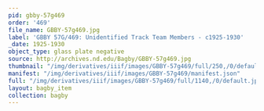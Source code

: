 ```yaml
---
pid: gbby-57g469
order: '469'
file_name: GBBY-57g469.jpg
label: 'GBBY 57G/469: Unidentified Track Team Members - c1925-1930'
_date: 1925-1930
object_type: glass plate negative
source: http://archives.nd.edu/Bagby/GBBY-57g469.jpg
thumbnail: "/img/derivatives/iiif/images/GBBY-57g469/full/250,/0/default.jpg"
manifest: "/img/derivatives/iiif/images/GBBY-57g469/manifest.json"
full: "/img/derivatives/iiif/images/GBBY-57g469/full/1140,/0/default.jpg"
layout: bagby_item
collection: bagby
---
```


